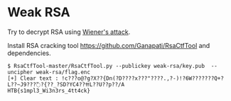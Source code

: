 # Weak RSA

Try to decrypt RSA using [Wiener's attack](
https://en.wikipedia.org/wiki/Wiener%27s_attack).

Install RSA cracking tool https://github.com/Ganapati/RsaCtfTool and dependencies.


```
$ RsaCtfTool-master/RsaCtfTool.py --publickey weak-rsa/key.pub  --uncipher weak-rsa/flag.enc
[+] Clear text : !ϲ???o@?g?X??{Dn(?D????x???"????.,?-)!?6W???????Q+?L??~J9???߬?{??_?SD?YCߚ??4L??U??p??/A
HTB{s1mpl3_Wi3n3rs_4tt4ck}
```
